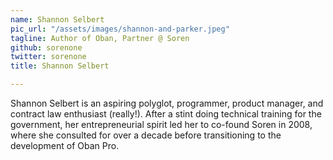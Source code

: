 ```yaml
---
name: Shannon Selbert
pic_url: "/assets/images/shannon-and-parker.jpeg"
tagline: Author of Oban, Partner @ Soren
github: sorenone
twitter: sorenone
title: Shannon Selbert

---
```

Shannon Selbert is an aspiring polyglot, programmer, product manager, and contract law enthusiast (really!). After a stint doing technical training for the government, her entrepreneurial spirit led her to co-found Soren in 2008, where she consulted for over a decade before transitioning to the development of Oban Pro.